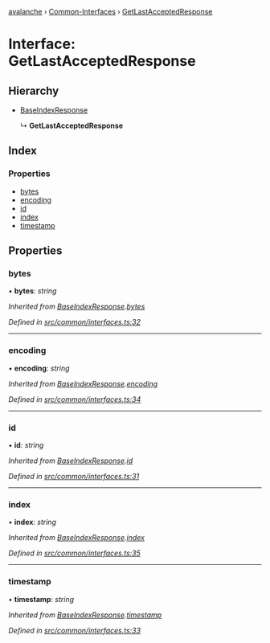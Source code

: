 [avalanche](../README.md) › [Common-Interfaces](../modules/common_interfaces.md) › [GetLastAcceptedResponse](common_interfaces.getlastacceptedresponse.md)

# Interface: GetLastAcceptedResponse

## Hierarchy

* [BaseIndexResponse](common_interfaces.baseindexresponse.md)

  ↳ **GetLastAcceptedResponse**

## Index

### Properties

* [bytes](common_interfaces.getlastacceptedresponse.md#bytes)
* [encoding](common_interfaces.getlastacceptedresponse.md#encoding)
* [id](common_interfaces.getlastacceptedresponse.md#id)
* [index](common_interfaces.getlastacceptedresponse.md#index)
* [timestamp](common_interfaces.getlastacceptedresponse.md#timestamp)

## Properties

###  bytes

• **bytes**: *string*

*Inherited from [BaseIndexResponse](common_interfaces.baseindexresponse.md).[bytes](common_interfaces.baseindexresponse.md#bytes)*

*Defined in [src/common/interfaces.ts:32](https://github.com/ava-labs/avalanchejs/blob/cfff19f/src/common/interfaces.ts#L32)*

___

###  encoding

• **encoding**: *string*

*Inherited from [BaseIndexResponse](common_interfaces.baseindexresponse.md).[encoding](common_interfaces.baseindexresponse.md#encoding)*

*Defined in [src/common/interfaces.ts:34](https://github.com/ava-labs/avalanchejs/blob/cfff19f/src/common/interfaces.ts#L34)*

___

###  id

• **id**: *string*

*Inherited from [BaseIndexResponse](common_interfaces.baseindexresponse.md).[id](common_interfaces.baseindexresponse.md#id)*

*Defined in [src/common/interfaces.ts:31](https://github.com/ava-labs/avalanchejs/blob/cfff19f/src/common/interfaces.ts#L31)*

___

###  index

• **index**: *string*

*Inherited from [BaseIndexResponse](common_interfaces.baseindexresponse.md).[index](common_interfaces.baseindexresponse.md#index)*

*Defined in [src/common/interfaces.ts:35](https://github.com/ava-labs/avalanchejs/blob/cfff19f/src/common/interfaces.ts#L35)*

___

###  timestamp

• **timestamp**: *string*

*Inherited from [BaseIndexResponse](common_interfaces.baseindexresponse.md).[timestamp](common_interfaces.baseindexresponse.md#timestamp)*

*Defined in [src/common/interfaces.ts:33](https://github.com/ava-labs/avalanchejs/blob/cfff19f/src/common/interfaces.ts#L33)*
